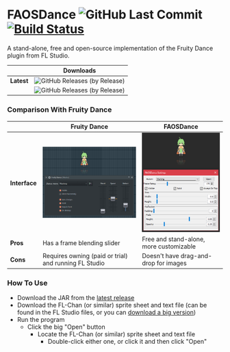 # FAOSDance ![GitHub Last Commit](https://img.shields.io/github/last-commit/DeflatedPickle/FAOSDance.svg) [![Build Status](https://travis-ci.org/DeflatedPickle/FAOSDance.svg?branch=master)](https://travis-ci.org/DeflatedPickle/FAOSDance)
A stand-alone, free and open-source implementation of the Fruity Dance plugin from FL Studio.

| | Downloads |
|---|---|
| **Latest** | ![GitHub Releases (by Release)](https://img.shields.io/github/downloads/DeflatedPickle/FAOSDance/v0.1.2-alpha/total.svg) |
| | ![GitHub Releases (by Release)](https://img.shields.io/github/downloads/DeflatedPickle/FAOSDance/v0.1.0-alpha/total.svg) |

### Comparison With Fruity Dance
| | Fruity Dance | FAOSDance |
|---|---|---|
| **Interface** | ![FruityDance](.github/images/FruityDance.png) | ![FAOSDance](.github/images/FAOSDance.png) |
| **Pros** | Has a frame blending slider | Free and stand-alone, more customizable |
| **Cons** | Requires owning (paid or trial) and running FL Studio | Doesn't have drag-and-drop for images |

### How To Use
- Download the JAR from the [latest release](https://github.com/DeflatedPickle/FAOSDance/releases/latest)
- Download the FL-Chan (or similar) sprite sheet and text file (can be found in the FL Studio files, or you can [download a big version](http://www.image-line.com/support/FLHelp/content/FLChan_HD.zip))
- Run the program
    - Click the big "Open" button
        - Locate the FL-Chan (or similar) sprite sheet and text file
            - Double-click either one, or click it and then click "Open"